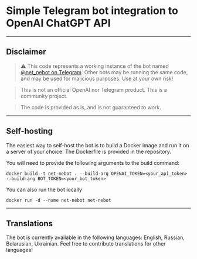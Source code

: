 # Simple Telegram bot integration to OpenAI ChatGPT API

---
## Disclaimer 
> ⚠️ This code represents a working instance of the bot named [@net_nebot on Telegram](https://t.me/net_nebot). Other bots may be running the same code, and may be used for malicious purposes. Use at your own risk!

> This is not an official OpenAI nor Telegram product. This is a community project.

> The code is provided as is, and is not guaranteed to work.
---
## Self-hosting
The easiest way to self-host the bot is to build a Docker image and run it on a server of your choice. The Dockerfile is provided in the repository.

You will need to provide the following arguments to the build command:
```shell
docker build -t net-nebot . --build-arg OPENAI_TOKEN=<your_api_token> --build-arg BOT_TOKEN=<your_bot_token>
```

You can also run the bot locally
```shell
docker run -d --name net-nebot net-nebot
```
---
## Translations
The bot is currently available in the following languages: English, Russian, Belarusian, Ukrainian. Feel free to contribute translations for other languages!